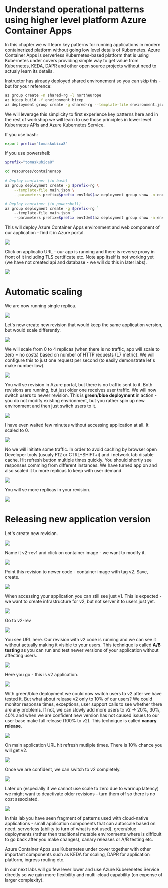 # Understand operational patterns using higher level platform Azure Container Apps
In this chapter we will learn key patterns for running applications in modern containerized platform without going low level details of Kubernetes. Azure Container Apps is serverless Kubernetes-based platform that is using Kubernetes under covers providing simple way to get value from Kubernetes, KEDA, DAPR and other open source projects without need to actualy learn its details.

Instructor has already deployed shared environement so you can skip this - but for your reference:

```bash
az group create -n shared-rg -l northeurope
az bicep build -f environment.bicep
az deployment group create -g shared-rg --template-file environment.json
```

We will leverage this simplicity to first experience key patterns here and in the rest of workshop we will learn to use those principles in lower level Kubernetes APIs and Azure Kubernetes Service.


If you use bash:

```bash
export prefix="tomaskubica8"
```

If you use powershell:

```powershell
$prefix="tomaskubica8"
```

```bash
cd resources/containerapp

# Deploy container (in bash)
az group deployment create -g $prefix-rg \
    --template-file main.json \
    --parameters prefix=$prefix envId=$(az deployment group show -n environment -g shared-rg --query properties.outputs.envId.value -o tsv)

# Deploy container (in powershell)
az group deployment create -g $prefix-rg `
    --template-file main.json `
    --parameters prefix=$prefix envId=$(az deployment group show -n environment -g shared-rg --query properties.outputs.envId.value -o tsv)
```

This will deploy Azure Container Apps environment and web component of our application - find it in Azure portal.

![](./images/capp01.png)

Click on applicatio URL - our app is running and there is reverse proxy in front of it including TLS certificate etc. Note app itself is not working yet (we have not created api and database - we will do this in later labs).

![](./images/capp02.png)

# Automatic scaling

We are now running single replica.

![](./images/capp03.png)

Let's now create new revision that would keep the same application version, but would scale differently.

![](./images/capp04.png)

We will scale from 0 to 4 replicas (when there is no traffic, app will scale to zero = no costs) based on number of HTTP requests (L7 metric). We will configure this to just one request per second (to easily demonstrate let's make number low).

![](./images/capp05.png)

You will se revision in Azure portal, but there is no traffic sent to it. Both revisions are running, but just older one receives user traffic. We will now switch users to newer revision. This is **green/blue deployment** in action - you do not modify existing envrionment, but you rather spin up new environment and then just switch users to it.

![](./images/capp06.png)

I have even waited few minutes without accessing application at all. It scaled to 0.

![](./images/capp07.png)

No we will initiate some traffic. In order to avoid caching by browser open Developer tools (usualy F12 or CTRL+SHIFT+i) and i network tab disable cache. Hit refresh button multiple times quickly. You should shortly see responses comming from different instances. We have turned app on and also scaled it to more replicas to keep with user demand.

![](./images/capp08.png)

You will se more replicas in your revision.

![](./images/capp09.png)

# Releasing new application version
Let's create new revision.

![](./images/capp10.png)

Name it v2-rev1 and click on container image - we want to modify it.

![](./images/capp11.png)

Point this revision to newer code - container image with tag v2. Save, create.

![](./images/capp12.png)

When accessing your application you can still see just v1. This is expected - we want to create infrastructure for v2, but not server it to users just yet.

![](./images/capp13.png)

Go to v2-rev

![](./images/capp14.png)

You see URL here. Our revision with v2 code is running and we can see it without actually making it visible to your users. This technique is called **A/B testing** as you can run and test newer versions of your application without affecting users.

![](./images/capp15.png)

Here you go - this is v2 application.

![](./images/capp16.png)

With green/blue deployment we could now switch users to v2 after we have tested it. But what about release v2 only to 10% of our users? We could monitor response times, exceptions, user support calls to see whether there are any problems. If not, we can slowly add more users to v2 -> 20%, 30%, 40% and when we are confident new version has not caused issues to our user base make full release (100% to v2). This technique is called **canary release**.

![](./images/capp17.png)

On main application URL hit refresh mutliple times. There is 10% chance you will get v2.

![](./images/capp18.png)

Once we are confident, we can switch to v2 completely.

![](./images/capp19.png)

Later on (especially if we cannot use scale to zero due to warmup latency) we might want to deactivate older revisions - turn them off so there is no cost associated.

![](./images/capp20.png)



In this lab you have seen fragment of patterns used with cloud-native applications - small application components that can autoscale based on need, serverless (ability to turn of what is not used), green/blue deployments (rather then traditional mutable environments where is difficult to go back after you make changes), canary releases or A/B testing etc.

Azure Container Apps use Kubernetes under cover together with other important components such as KEDA for scaling, DAPR for application platform, ingress routing etc.

In our next labs will go few lever lower and use Azure Kuberenetes Service directly so we gain more flexibility and multi-cloud capability (on expense of larger complexity).